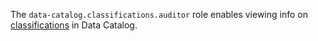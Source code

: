 The `data-catalog.classifications.auditor` role enables viewing info on [classifications](../../../metadata-hub/concepts/data-catalog.md#glossaries-and-terms) in Data Catalog.
